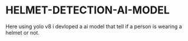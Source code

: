 # HELMET-DETECTION-AI-MODEL
Here using yolo v8 i devloped a ai model that tell if a person is wearing a helmet or not.
